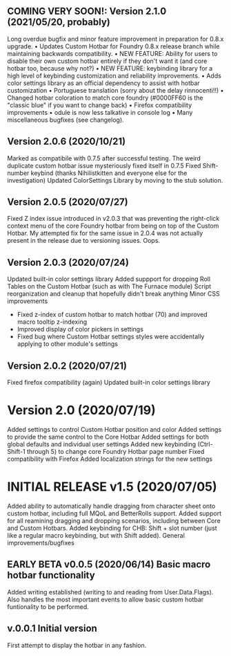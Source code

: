 ## COMING VERY SOON!: Version 2.1.0 (2021/05/20, probably)
Long overdue bugfix and minor feature improvement in preparation for 0.8.x upgrade.
• Updates Custom Hotbar for Foundry 0.8.x release branch while maintaining backwards compatibility.
• NEW FEATURE: Ability for users to disable their own custom hotbar entirely if they don't want it (and core hotbar too, because why not?)
• NEW FEATURE: keybinding library for a high level of keybinding customization and reliability improvements.
• Adds color settings library as an official dependency to assist with hotbar customization
• Portuguese translation (sorry about the delay rinnocenti!!)
• Changed hotbar coloration to match core foundry (#0000FF60 is the "classic blue" if you want to change back)
• Firefox compatibility improvements
• odule is now less talkative in console log
• Many miscellaneous bugfixes (see changelog).

## Version 2.0.6 (2020/10/21)
Marked as compatibile with 0.7.5 after successful testing.
The weird duplicate custom hotbar issue mysteriously fixed itself in 0.7.5
Fixed Shift-number keybind (thanks Nihilistkitten and everyone else for the investigation)
Updated ColorSettings Library by moving to the stub solution.

## Version 2.0.5 (2020/07/27)
Fixed Z index issue introduced in v2.0.3 that was preventing the right-click context menu of the core Foundry hotbar from being on top of the Custom Hotbar. My attempted fix for the same issue in 2.0.4 was not actually present in the release due to versioning issues. Oops.

## Version 2.0.3 (2020/07/24)

Updated built-in color settings library
Added suppport for dropping Roll Tables on the Custom Hotbar (such as with The Furnace module)
Script reorganization and cleanup that hopefully didn't break anything
Minor CSS improvements
* Fixed z-index of custom hotbar to match hotbar (70) and improved macro tooltip z-indexing
* Improved display of color pickers in settings
* Fixed bug where Custom Hotbar settings styles were accidentally applying to other module's settings

## Version 2.0.2 (2020/07/21)

Fixed firefox compatibility (again)
Updated built-in color settings library

# Version 2.0 (2020/07/19)

Added settings to control Custom Hotbar position and color
Added settings to provide the same control to the Core Hotbar
Added settings for both global defaults and individual user settings
Added new keybinding (Ctrl-Shift-1 through 5) to change core Foundry Hotbar page number
Fixed compatibility with Firefox
Added localization strings for the new settings

# INITIAL RELEASE v1.5 (2020/07/05)

Added ability to automatically handle dragging from character sheet onto custom hotbar, including full MQoL and BetterRolls support.
Added support for all reamining dragging and dropping scenarios, including between Core and Custom Hotbars.
Added keybinding for CHB: Shift + slot number (just like a regular macro keybinding, but with Shift added).
General improvements/bugfixes

## EARLY BETA v0.0.5 (2020/06/14) Basic macro hotbar functionality 
Added writing established (writing to and reading from User.Data.Flags). Also handles the most important events to allow basic custom hotbar funtionality to be performed.

## v.0.0.1 Initial version 
First attempt to display the hotbar in any fashion.

